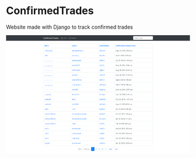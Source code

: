 # ConfirmedTrades
Website made with Django to track confirmed trades

![Website](https://github.com/integralfx/ConfirmedTrades/raw/fix-confirmed-trades/website.png)
